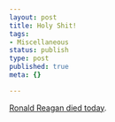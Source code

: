 ```yaml
--- 
layout: post
title: Holy Shit!
tags: 
- Miscellaneous
status: publish
type: post
published: true
meta: {}

---
```

<a href="http://www.cnn.com/2004/ALLPOLITICS/06/05/reagan.main/index.html">Ronald Reagan died today</a>.
